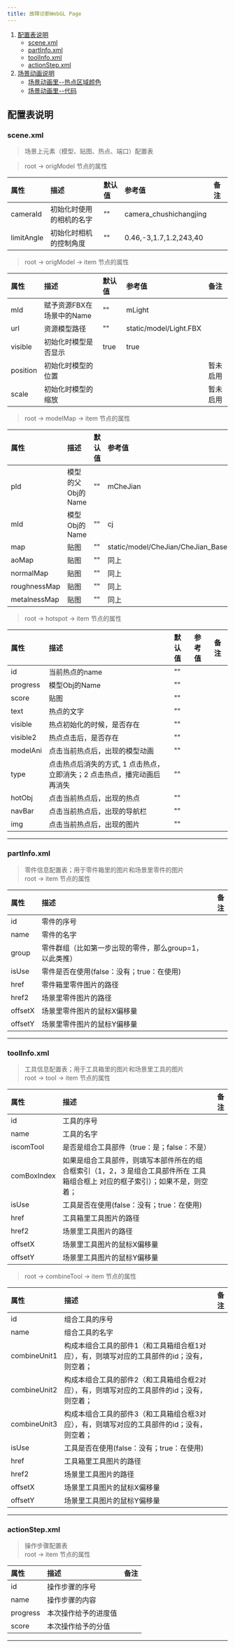 ```yaml
---
title: 故障诊断WebGL Page
---
```


1. [配置表说明](#user-content-配置表说明) 
	- [scene.xml](#user-content-scenexml)
	- [partInfo.xml](#user-content-partinfoxml)
	- [toolInfo.xml](#user-content-toolinfoxml)
	- [actionStep.xml](#user-content-actionstepxml)
2. [场景动画说明](#user-content-场景动画说明)
	- [场景动画里--热点区域颜色](#user-content-1-场景动画里--热点区域颜色)
	- [场景动画里--代码](#user-content-2-场景动画里--代码)

## 配置表说明
### scene.xml  
> 场景上元素（模型、贴图、热点、端口）配置表 

> root → origModel 节点的属性

| 属性       | 描述                     | 默认值 | 参考值                 | 备注 |
| :--------- | :----------------------- | :----- | :--------------------- | :--- |
| cameraId   | 初始化时使用的相机的名字 | ""     | camera_chushichangjing |      |
| limitAngle | 初始化时相机的控制角度   | ""     | 0.46,-3,1.7,1.2,243,40 |      |


> root → origModel → item 节点的属性

| 属性     | 描述                      | 默认值 | 参考值                 | 备注     |
| :------- | :------------------------ | :----- | :--------------------- | :------- |
| mId      | 赋予资源FBX在场景中的Name | ""     | mLight                 |          |
| url      | 资源模型路径              | ""     | static/model/Light.FBX |          |
| visible  | 初始化时模型是否显示      | true   | true                   |          |
| position | 初始化时模型的位置        |        |                        | 暂未启用 |
| scale    | 初始化时模型的缩放        |        |                        | 暂未启用 |


> root → modelMap → item 节点的属性

| 属性         | 描述              | 默认值 | 参考值                                     | 备注 |
| :----------- | :---------------- | :----- | :----------------------------------------- | :--- |
| pId          | 模型的父Obj的Name | ""     | mCheJian                                   |      |
| mId          | 模型Obj的Name     | ""     | cj                                         |      |
| map          | 贴图              | ""     | static/model/CheJian/CheJian_BaseColor.png |      |
| aoMap        | 贴图              | ""     | 同上                                       |      |
| normalMap    | 贴图              | ""     | 同上                                       |      |
| roughnessMap | 贴图              | ""     | 同上                                       |      |
| metalnessMap | 贴图              | ""     | 同上                                       |      |


> root → hotspot → item 节点的属性

| 属性     | 描述                                                         | 默认值 | 参考值 | 备注 |
| :------- | :----------------------------------------------------------- | :----- | :----- | :--- |
| id       | 当前热点的name                                               | ""     |        |      |
| progress | 模型Obj的Name                                                | ""     |        |      |
| score    | 贴图                                                         | ""     |        |      |
| text     | 热点的文字                                                   | ""     |        |      |
| visible  | 热点初始化的时候，是否存在                                   | ""     |        |      |
| visible2 | 热点点击后，是否存在                                         | ""     |        |      |
| modelAni | 点击当前热点后，出现的模型动画                               | ""     |        |      |
| type     | 点击热点后消失的方式, 1 点击热点，立即消失；2 点击热点，播完动画后再消失 | ""     |        |      |
| hotObj   | 点击当前热点后，出现的热点                                   | ""     |        |      |
| navBar   | 点击当前热点后，出现的导航栏                                 | ""     |        |      |
| img      | 点击当前热点后，出现的图片                                   | ""     |        |      |

***
### partInfo.xml
> 零件信息配置表；用于零件箱里的图片和场景里零件的图片  
> root → item 节点的属性

| 属性    | 描述                                                    | 备注 |
| :------ | :------------------------------------------------------ | ---: |
| id      | 零件的序号                                              |      |
| name    | 零件的名字                                              |      |
| group   | 零件群组（比如第一步出现的零件，那么group=1，以此类推） |      |
| isUse   | 零件是否在使用(false：没有；true：在使用)               |      |
| href    | 零件箱里零件图片的路径                                  |      |
| href2   | 场景里零件图片的路径                                    |      |
| offsetX | 场景里零件图片的鼠标X偏移量                             |      |
| offsetY | 场景里零件图片的鼠标Y偏移量                             |      |

***
### toolInfo.xml
> 工具信息配置表；用于工具箱里的图片和场景里工具的图片  
> root → tool → item 节点的属性

| 属性        | 描述                                                         | 备注 |
| :---------- | :----------------------------------------------------------- | ---: |
| id          | 工具的序号                                                   |      |
| name        | 工具的名字                                                   |      |
| iscomTool   | 是否是组合工具部件（true：是；false：不是）                  |      |
| comBoxIndex | 如果是组合工具部件，则填写本部件所在的组合框索引（1，2，3 是组合工具部件所在 工具箱组合框上 对应的框子索引）；如果不是，则空着； |      |
| isUse       | 工具是否在使用(false：没有；true：在使用)                    |      |
| href        | 工具箱里工具图片的路径                                       |      |
| href2       | 场景里工具图片的路径                                         |      |
| offsetX     | 场景里工具图片的鼠标X偏移量                                  |      |
| offsetY     | 场景里工具图片的鼠标Y偏移量                                  |      |

> root → combineTool → item 节点的属性

| 属性         | 描述                                                         | 备注 |
| :----------- | :----------------------------------------------------------- | ---: |
| id           | 组合工具的序号                                               |      |
| name         | 组合工具的名字                                               |      |
| combineUnit1 | 构成本组合工具的部件1（和工具箱组合框1对应），有，则填写对应的工具部件的id；没有，则空着； |      |
| combineUnit2 | 构成本组合工具的部件2（和工具箱组合框2对应），有，则填写对应的工具部件的id；没有，则空着； |      |
| combineUnit3 | 构成本组合工具的部件3（和工具箱组合框3对应），有，则填写对应的工具部件的id；没有，则空着； |      |
| isUse        | 工具是否在使用(false：没有；true：在使用)                    |      |
| href         | 工具箱里工具图片的路径                                       |      |
| href2        | 场景里工具图片的路径                                         |      |
| offsetX      | 场景里工具图片的鼠标X偏移量                                  |      |
| offsetY      | 场景里工具图片的鼠标Y偏移量                                  |      |

***
### actionStep.xml
> 操作步骤配置表  
> root → item 节点的属性

| 属性     | 描述                 | 备注 |
| :------- | :------------------- | :--- |
| id       | 操作步骤的序号       |      |
| name     | 操作步骤的内容       |      |
| progress | 本次操作给予的进度值 |      |
| score    | 本次操作给予的分值   |      |

***
